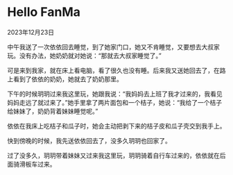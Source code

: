 # Hello FanMa 

2023年12月23日

中午我送了一次依依回去睡觉，到了她家门口，她又不肯睡觉，又要想去大叔家玩。没有办法，她奶奶就对她说：“那就去大叔家睡觉了。”

可是来到我家，就在床上看电脑，看了很久也没有睡。后来我又送她回去了，在路上看到了依依的奶奶，她就去了奶奶那里。

下午的时候玥玥过来我这里玩，她跟我说：“我妈妈去上班了我才过来的，我看见妈妈走远了就过来了。”她手里拿了两片面包和一个桔子，她说：“我给了一个桔子给妹妹了，奶奶背着妹妹睡觉呢。”

依依在我床上吃桔子和瓜子时，她会主动把剥下来的桔子皮和瓜子壳交到我手上。

快到傍晚的时候，我先送依依回去了，没多久玥玥也回家了。

过了没多久，玥玥带着妹妹又过来我这里玩，玥玥骑着自行车过来的，依依就在后面骑滑板车过来。